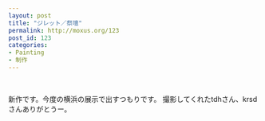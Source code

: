 ```yaml
---
layout: post
title: "ジレット／祭壇"
permalink: http://moxus.org/123
post_id: 123
categories: 
- Painting
- 制作
---
```


 


新作です。今度の横浜の展示で出すつもりです。
撮影してくれたtdhさん、krsdさんありがとうー。